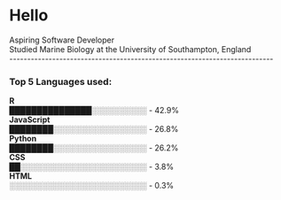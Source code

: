 # Hello

Aspiring Software Developer<br>
Studied Marine Biology at the University of Southampton, England<br>
--------------------------------------------------------------------------<br>
<!--START_SECTION:languages-->
### Top 5 Languages used:<br>
**R**<br>
███████████████░░░░░░░░░░ - 42.9%<br>
**JavaScript**<br>
████████░░░░░░░░░░░░░░░░░ - 26.8%<br>
**Python**<br>
████████░░░░░░░░░░░░░░░░░ - 26.2%<br>
**CSS**<br>
██░░░░░░░░░░░░░░░░░░░░░░░ - 3.8%<br>
**HTML**<br>
░░░░░░░░░░░░░░░░░░░░░░░░░ - 0.3%<br>

<!--END_SECTION:languages-->


<!--

Here are some ideas to get you started:

- 🔭 I’m currently working on ...
- 🌱 I’m currently learning ...
- 👯 I’m looking to collaborate on ...
- 🤔 I’m looking for help with ...
- 💬 Ask me about ...
- 📫 How to reach me: ...
- 😄 Pronouns: ...
- ⚡ Fun fact: ...
-->

<!-- Proudly created with GPRM ( https://gprm.itsvg.in ) -->
